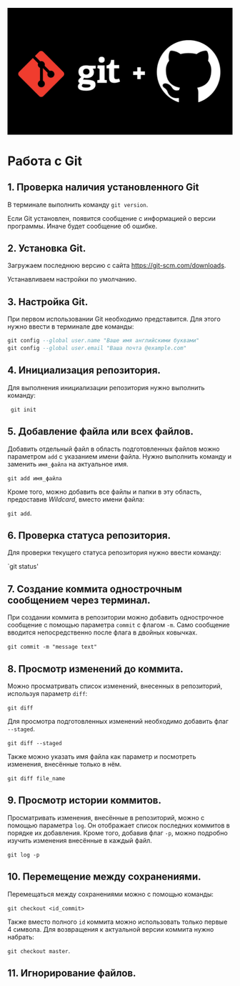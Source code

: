 ![Git_logo](git-github.jpg)

# Работа с Git

## 1. Проверка наличия установленного Git
В терминале выполнить команду `git version`.

Если Git установлен, появится сообщение с информацией о версии программы. Иначе будет сообщение об ошибке.

## 2. Установка Git.
Загружаем последнюю версию с сайта
https://git-scm.com/downloads.

Устанавливаем настройки по умолчанию.

## 3. Настройка Git.
При первом использовании Git необходимо представится.
Для этого нужно ввести в терминале две команды:
```sql
git config --global user.name "Ваше имя английскими буквами"
git config --global user.email "Ваша почта @example.com"
```
## 4. Инициализация репозитория.
Для выполнения инициализации репозитория нужно выполнить команду:

` git init`

## 5. Добавление файла или всех файлов.
Добавить отдельный файл в область подготовленных файлов можно параметром `add` с указанием имени файла. Нужно выполнить команду и заменить `имя_файла` на актуальное имя.

`git add имя_файла`

Кроме того, можно добавить все файлы и папки в эту область, предоставив *Wildcard*, вместо имени файла:

`git add`.

## 6. Проверка статуса репозитория.
Для проверки текущего статуса репозитория нужно ввести команду:

`git status'

## 7. Создание коммита однострочным сообщением через терминал.
При создании коммита в репозитории можно добавить однострочное сообщение с помощью параметра `commit` с флагом `-m`. Само сообщение вводится непосредственно после флага в двойных ковычках.

`git commit -m "message text"`

## 8. Просмотр изменений до коммита.
Можно просматривать список изменений, внесенных в репозиторий, используя параметр `diff`:

`git diff`

Для просмотра подготовленных изменений необходимо добавить флаг `--staged`.

`git diff --staged`

Также можно указать имя файла как параметр и посмотреть изменения, внесённые только в нём.

`git diff file_name`

## 9. Просмотр истории коммитов.
Просматривать изменения, внесённые в репозиторий, можно с помощью параметра `log`. Он отображает список последних коммитов в порядке их добавления. Кроме того, добавив флаг `-p`, можно подробно изучить изменения внесённые в каждый файл.

`git log -p`

## 10. Перемещение между сохранениями.
Перемещаться между сохранениями можно с помощью команды:

`git checkout <id_commit>`

Также вместо полного `id` коммита можно использовать только первые 4 символа.
Для возвращения к актуальной версии коммита нужно набрать:

`git checkout master`.

## 11. Игнорирование файлов.
